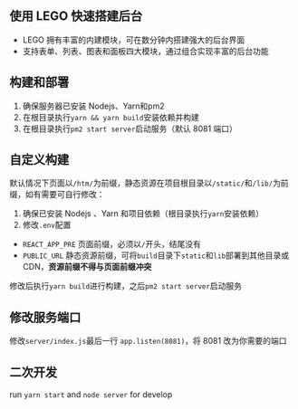 ## 使用 LEGO 快速搭建后台

- LEGO 拥有丰富的内建模块，可在数分钟内搭建强大的后台界面
- 支持表单、列表、图表和面板四大模块，通过组合实现丰富的后台功能

## 构建和部署

1. 确保服务器已安装 Nodejs、Yarn和pm2
2. 在根目录执行`yarn && yarn build`安装依赖并构建
3. 在根目录执行`pm2 start server`启动服务（默认 8081 端口）

## 自定义构建

默认情况下页面以`/htm/`为前缀，静态资源在项目根目录以`/static/`和`/lib/`为前缀，如有需要可自行修改：

1. 确保已安装 Nodejs 、Yarn 和项目依赖（根目录执行`yarn`安装依赖）
2. 修改`.env`配置

- `REACT_APP_PRE` 页面前缀，必须以`/`开头，结尾没有
- `PUBLIC_URL` 静态资源前缀，可将`build`目录下`static`和`lib`部署到其他目录或 CDN，**资源前缀不得与页面前缀冲突**

修改后执行`yarn build`进行构建，之后`pm2 start server`启动服务

## 修改服务端口

修改`server/index.js`最后一行 `app.listen(8081)`，将 8081 改为你需要的端口

## 二次开发

run `yarn start` and `node server` for develop
